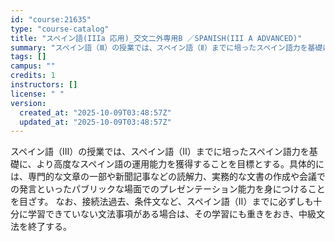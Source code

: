 ```yaml
---
id: "course:21635"
type: "course-catalog"
title: "スペイン語(IIIa 応用)_交文二外専用B ／SPANISH(III A ADVANCED)"
summary: "スペイン語（Ⅲ）の授業では、スペイン語（Ⅱ）までに培ったスペイン語力を基礎に、より高度なスペイン語の運用能力を獲得することを目標とする。具体的には、専門的な文章の一部や新聞記事などの読解力、実務的な文書の作成や会議での発言といったパブリック…"
tags: []
campus: ""
credits: 1
instructors: []
license: " "
version:
  created_at: "2025-10-09T03:48:57Z"
  updated_at: "2025-10-09T03:48:57Z"
---
```


スペイン語（Ⅲ）の授業では、スペイン語（Ⅱ）までに培ったスペイン語力を基礎に、より高度なスペイン語の運用能力を獲得することを目標とする。具体的には、専門的な文章の一部や新聞記事などの読解力、実務的な文書の作成や会議での発言といったパブリックな場面でのプレゼンテーション能力を身につけることを目ざす。 なお、接続法過去、条件文など、スペイン語（Ⅱ）までに必ずしも十分に学習できていない文法事項がある場合は、その学習にも重きをおき、中級文法を終了する。

